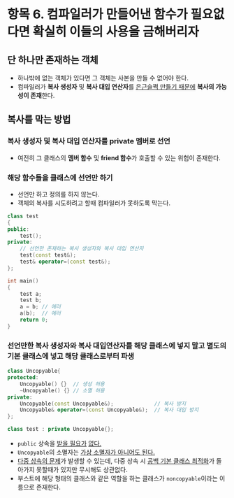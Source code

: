 # 항목 6. 컴파일러가 만들어낸 함수가 필요없다면 확실히 이들의 사용을 금해버리자
## 단 하나만 존재하는 객체
- 하나밖에 없는 객체가 있다면 그 객체는 사본을 만들 수 없어야 한다.
- 컴파일러가 **복사 생성자** 및 **복사 대입 연산자**를 [은근슬쩍 만들기 때문에](/Chapter2/Item5.md) **복사의 가능성이 존재**한다. 

## 복사를 막는 방법
### 복사 생성자 및 복사 대입 연산자를 private 멤버로 선언
- 여전히 그 클래스의 **멤버 함수** 및 **friend 함수**가 호출할 수 있는 위험이 존재한다.

### 해당 함수들을 클래스에 선언만 하기
- 선언만 하고 정의를 하지 않는다.
- 객체의 복사를 시도하려고 할때 컴파일러가 못하도록 막는다.

```cpp
class test
{
public:
    test();
private:
    // 선언만 존재하는 복사 생성자와 복사 대입 연산자
    test(const test&);
    test& operator=(const test&);
};

int main()
{
    test a;
    test b;
    a = b; // 에러
    a(b);  // 에러
    return 0;
}
```

### 선언만한 복사 생성자와 복사 대입연산자를 해당 클래스에 넣지 말고 별도의 기본 클래스에 넣고 해당 클래스로부터 파생
```cpp
class Uncopyable{
protected:
    Uncopyable() {}  // 생성 허용
    ~Uncopyable() {} // 소멸 허용
private:
    Uncopyable(const Uncopyable&);             // 복사 방지
    Uncopyable& operator=(const Uncopyable&);  // 복사 대입 방지
};

class test : private Uncopyable{};
```
-  `public` 상속을 [받을 필요가](/Chapter6/Item32.md) [없다.](/Chapter6/Item39.md)
- `Uncopyable`의 소멸자는 [가상 소멸자가 아니어도 된다.](/Chapter2/Item7.md)
- [다중 상속의 문제](/Chapter6/Item40.md)가 발생할 수 있는데, 다중 상속 시 [공백 기본 클래스 최적화](/Chapter6/Item39.md)가 돌아가지 못할때가 있지만 무시해도 상관없다.
- 부스트에 해당 형태의 클래스와 같은 역할을 하는 클래스가 `noncopyable`이라는 이름으로 존재한다.